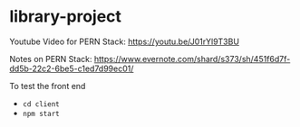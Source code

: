 # library-project



Youtube Video for PERN Stack:
https://youtu.be/J01rYl9T3BU

Notes on PERN Stack:
https://www.evernote.com/shard/s373/sh/451f6d7f-dd5b-22c2-6be5-c1ed7d99ec01/

To test the front end 
- `cd client`
-  `npm start`


